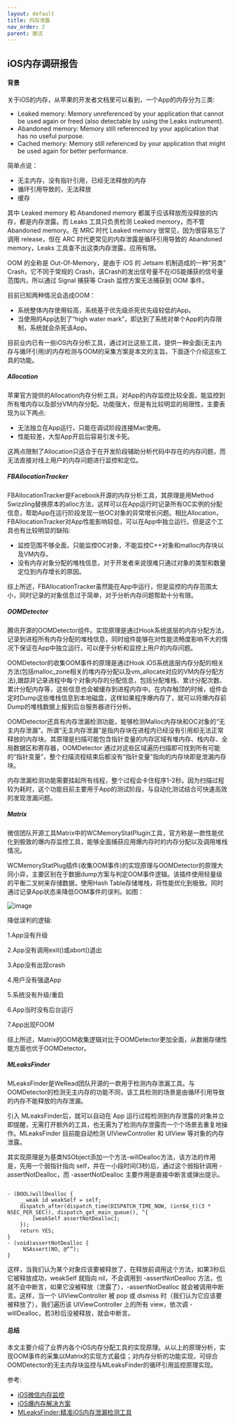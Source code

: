 ```yaml
---
layout: default
title: 内存泄露
nav_order: 2
parent: 面试
---
```


## iOS内存调研报告

#### 背景

关于iOS的内存，从苹果的开发者文档里可以看到，一个App的内存分为三类:

- Leaked memory: Memory unreferenced by your application that cannot be used again or freed (also detectable by using the Leaks instrument).
- Abandoned memory: Memory still referenced by your application that has no useful purpose.
- Cached memory: Memory still referenced by your application that might be used again for better performance.

简单点说：
- 无主内存，没有指针引用，已经无法释放的内存
- 循环引用导致的，无法释放
- 缓存

其中 Leaked memory 和 Abandoned memory 都属于应该释放而没释放的内存，都是内存泄露。而 Leaks 工具只负责检测 Leaked memory，而不管 Abandoned memory。在 MRC 时代 Leaked memory 很常见，因为很容易忘了调用 release，但在 ARC 时代更常见的内存泄露是循环引用导致的 Abandoned memory，Leaks 工具查不出这类内存泄露，应用有限。

OOM 的全称是 Out-Of-Memory，是由于 iOS 的 Jetsam 机制造成的一种“另类” Crash，它不同于常规的 Crash，该Crash的发出信号量不在iOS能捕获的信号量范围内，所以通过 Signal 捕获等 Crash 监控方案无法捕获到 OOM 事件。

目前已知两种情况会造成OOM：

- 系统整体内存使用较高，系统基于优先级杀死优先级较低的App。
- 当使用的App达到了“high water mark”，即达到了系统对单个App的内存限制，系统就会杀死该App。

目前业内已有一些iOS内存分析工具，通过对比这些工具，提供一种全面(无主内存与循环引用)的内存检测与OOM的采集方案是本文的主旨。下面逐个介绍这些工具的功能。

##### Allocation

苹果官方提供的Allocation内存分析工具，对App的内存监控比较全面，能监控到所有堆内存以及部分VM内存分配。功能强大，但是有比较明显的局限性，主要表现为以下两点:

- 无法独立在App运行，只能在调试阶段连接Mac使用。
- 性能较差，大型App开启后容易引发卡死。

这两点限制了Allocation只适合于在开发阶段辅助分析代码中存在的内存问题，而无法直接对线上用户的内存问题进行监控和定位。

##### FBAllocationTracker

FBAllocationTracker是Facebook开源的内存分析工具，其原理是用Method Swizzling替换原本的alloc方法，这样可以在App运行时记录所有OC实例的分配信息，帮助App在运行阶段发现一些OC对象的异常增长问题。相比Allocation，FBAllocationTracker对App性能影响较低，可以在App中独立运行。但是这个工具也有比较明显的缺陷:

- 监控范围不够全面，只能监控OC对象，不能监控C++对象和malloc内存块以及VM内存。
- 没有内存对象分配的堆栈信息，对于开发者来说很难只通过对象的类型和数量定位到内存增长的原因。

综上所述，FBAllocationTracker虽然能在App中运行，但是监控的内存范围太小，同时记录的对象信息过于简单，对于分析内存问题帮助十分有限。

##### OOMDetector

腾讯开源的OOMDetector组件。实现原理是通过Hook系统底层的内存分配方法，记录到进程所有内存分配的堆栈信息，同时组件能够在对性能流畅度影响不大的情况下保证在App中独立运行，可以便于分析和监控上用户的内存问题。

OOMDetector的收集OOM事件的原理是通过Hook iOS系统底层内存分配的相关方法(包括malloc_zone相关的堆内存分配以及vm_allocate对应的VM内存分配方法),跟踪并记录进程中每个对象内存的分配信息，包括分配堆栈、累计分配次数、累计分配内存等，这些信息也会被缓存到进程内存中。在内存触顶的时候，组件会定时Dump这些堆栈信息到本地磁盘，这样如果程序爆内存了，就可以将爆内存前Dump的堆栈数据上报到后台服务器进行分析。

OOMDetector还具有内存泄漏检测功能，能够检测Malloc内存块和OC对象的“无主内存泄漏”。所谓“无主内存泄漏”是指内存块在进程内已经没有引用却无法正常释放的内存块。其原理是扫描可能包含指针变量的内存区域有堆内存、栈内存、全局数据区和寄存器，OOMDetector 通过对这些区域遍历扫描即可找到所有可能的“指针变量”，整个扫描流程结束后都没有“指针变量”指向的内存块即是泄漏内存块。

内存泄漏检测功能需要挂起所有线程，整个过程会卡住程序1-2秒。因为扫描过程较为耗时，这个功能目前主要用于App的测试阶段，与自动化测试结合可快速高效的发现泄漏问题。

##### Matrix

微信团队开源工具Matrix中的WCMemoryStatPlugin工具，官方称是一款性能优化到极致的爆内存监控工具，能够全面捕获应用爆内存时的内存分配以及调用堆栈情况。

WCMemoryStatPlug插件(收集OOM事件)的实现原理与OOMDetector的原理大同小异，主要区别在于数据dump方案与判定OOM事件逻辑。该插件使用轻量级的平衡二叉树来存储数据，使用Hash Table存储堆栈，将性能优化到极致。同时通过记录App状态来降低OOM事件的误判。如图：

![image](../../../images/Interview/Facebook_OOM.jpg)

降低误判的逻辑:

1.App没有升级

2.App没有调用exit()或abort()退出

3.App没有出现crash

4.用户没有强退App

5.系统没有升级/重启

6.App当时没有后台运行

7.App出现FOOM

综上所述，Matrix的OOM收集逻辑对比于OOMDetector更加全面，从数据存储性能方面也优于OOMDetector。

##### MLeaksFinder

MLeaksFinder是WeRead团队开源的一款用于检测内存泄漏工具。与OOMDetector的检测无主内存的功能不同，该工具检测的场景是由循环引用导致的内存不能释放的内存泄漏。

引入 MLeaksFinder后，就可以自动在 App 运行过程检测到内存泄露的对象并立即提醒，无需打开额外的工具，也无需为了检测内存泄露而一个个场景去重复地操作。MLeaksFinder 目前能自动检测 UIViewController 和 UIView 等对象的内存泄露。

其实现原理是为基类NSObject添加一个方法-willDealloc方法，该方法的作用是，先用一个弱指针指向 self，并在一小段时间(3秒)后，通过这个弱指针调用 -assertNotDealloc，而 -assertNotDealloc 主要作用是直接中断言或弹出提示。

~~~

- (BOOL)willDealloc {
    __weak id weakSelf = self;
    dispatch_after(dispatch_time(DISPATCH_TIME_NOW, (int64_t)(3 * NSEC_PER_SEC)), dispatch_get_main_queue(), ^{
        [weakSelf assertNotDealloc];
    });
    return YES;
}
- (void)assertNotDealloc {
     NSAssert(NO, @“”);
}

~~~

这样，当我们认为某个对象应该要被释放了，在释放前调用这个方法，如果3秒后它被释放成功，weakSelf 就指向 nil，不会调用到 -assertNotDealloc 方法，也就不会中断言，如果它没被释放（泄露了），-assertNotDealloc 就会被调用中断言。这样，当一个 UIViewController 被 pop 或 dismiss 时（我们认为它应该要被释放了），我们遍历该 UIViewController 上的所有 view，依次调 -willDealloc，若3秒后没被释放，就会中断言。

#### 总结

本文主要介绍了业界内各个iOS内存分配工具的实现原理。从以上的原理分析，实现OOM事件的采集以Matrix的实现方式最佳；对内存分析的功能实现，可综合OOMDetector的无主内存块监控与MLeaksFinder的循环引用监控原理实现。

参考:

- [iOS微信内存监控](https://wetest.qq.com/lab/view/367.html?from=content_juejin)
- [iOS爆内存解决方案](https://segmentfault.com/a/1190000012825286)
- [MLeaksFinder:精准iOS内存泄漏检测工具](http://wereadteam.github.io/2016/02/22/MLeaksFinder/)

